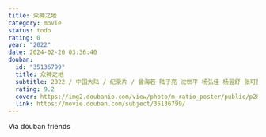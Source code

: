 ```yaml
---
title: 众神之地
category: movie
status: todo
rating: 0
year: "2022"
date: 2024-02-20 03:36:40
douban:
  id: "35136799"
  title: 众神之地
  subtitle: 2022 / 中国大陆 / 纪录片 / 曾海若 陆子亮 沈世平 杨弘佳 杨翌舒 张可哲 周宇 / 刘琮
  rating: 9.2
  cover: https://img2.doubanio.com/view/photo/m_ratio_poster/public/p2875636481.jpg
  link: https://movie.douban.com/subject/35136799/
---
```


Via douban friends 
